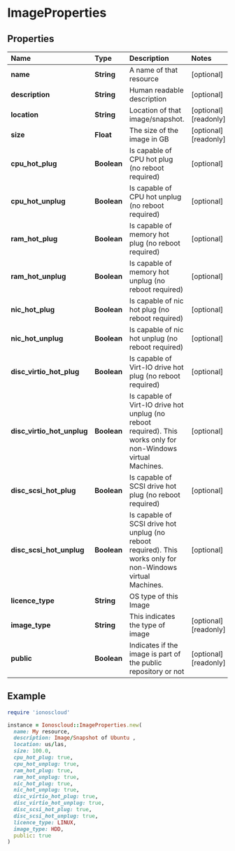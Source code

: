 # ImageProperties

## Properties

| Name | Type | Description | Notes |
| :--- | :--- | :--- | :--- |
| **name** | **String** | A name of that resource | \[optional\] |
| **description** | **String** | Human readable description | \[optional\] |
| **location** | **String** | Location of that image/snapshot. | \[optional\]\[readonly\] |
| **size** | **Float** | The size of the image in GB | \[optional\]\[readonly\] |
| **cpu\_hot\_plug** | **Boolean** | Is capable of CPU hot plug \(no reboot required\) | \[optional\] |
| **cpu\_hot\_unplug** | **Boolean** | Is capable of CPU hot unplug \(no reboot required\) | \[optional\] |
| **ram\_hot\_plug** | **Boolean** | Is capable of memory hot plug \(no reboot required\) | \[optional\] |
| **ram\_hot\_unplug** | **Boolean** | Is capable of memory hot unplug \(no reboot required\) | \[optional\] |
| **nic\_hot\_plug** | **Boolean** | Is capable of nic hot plug \(no reboot required\) | \[optional\] |
| **nic\_hot\_unplug** | **Boolean** | Is capable of nic hot unplug \(no reboot required\) | \[optional\] |
| **disc\_virtio\_hot\_plug** | **Boolean** | Is capable of Virt-IO drive hot plug \(no reboot required\) | \[optional\] |
| **disc\_virtio\_hot\_unplug** | **Boolean** | Is capable of Virt-IO drive hot unplug \(no reboot required\). This works only for non-Windows virtual Machines. | \[optional\] |
| **disc\_scsi\_hot\_plug** | **Boolean** | Is capable of SCSI drive hot plug \(no reboot required\) | \[optional\] |
| **disc\_scsi\_hot\_unplug** | **Boolean** | Is capable of SCSI drive hot unplug \(no reboot required\). This works only for non-Windows virtual Machines. | \[optional\] |
| **licence\_type** | **String** | OS type of this Image |  |
| **image\_type** | **String** | This indicates the type of image | \[optional\]\[readonly\] |
| **public** | **Boolean** | Indicates if the image is part of the public repository or not | \[optional\]\[readonly\] |

## Example

```ruby
require 'ionoscloud'

instance = Ionoscloud::ImageProperties.new(
  name: My resource,
  description: Image/Snapshot of Ubuntu ,
  location: us/las,
  size: 100.0,
  cpu_hot_plug: true,
  cpu_hot_unplug: true,
  ram_hot_plug: true,
  ram_hot_unplug: true,
  nic_hot_plug: true,
  nic_hot_unplug: true,
  disc_virtio_hot_plug: true,
  disc_virtio_hot_unplug: true,
  disc_scsi_hot_plug: true,
  disc_scsi_hot_unplug: true,
  licence_type: LINUX,
  image_type: HDD,
  public: true
)
```

